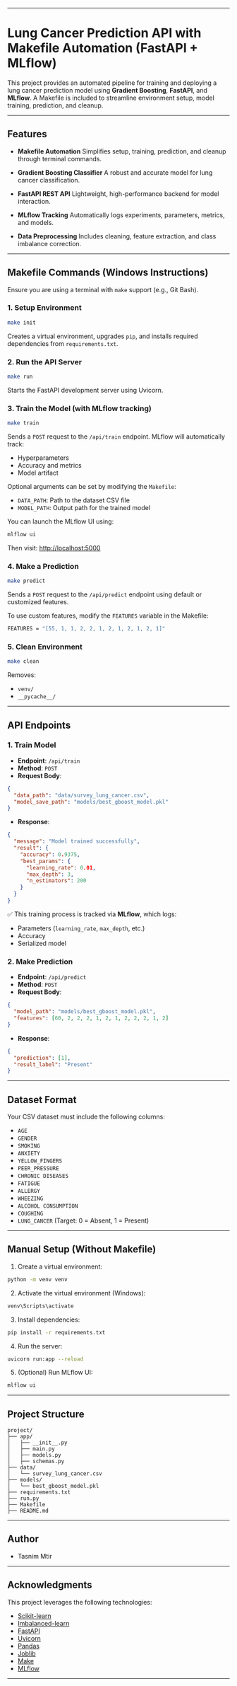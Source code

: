 

---

# Lung Cancer Prediction API with Makefile Automation (FastAPI + MLflow)

This project provides an automated pipeline for training and deploying a lung cancer prediction model using **Gradient Boosting**, **FastAPI**, and **MLflow**. A Makefile is included to streamline environment setup, model training, prediction, and cleanup.

---

## Features

* **Makefile Automation**
  Simplifies setup, training, prediction, and cleanup through terminal commands.

* **Gradient Boosting Classifier**
  A robust and accurate model for lung cancer classification.

* **FastAPI REST API**
  Lightweight, high-performance backend for model interaction.

* **MLflow Tracking**
  Automatically logs experiments, parameters, metrics, and models.

* **Data Preprocessing**
  Includes cleaning, feature extraction, and class imbalance correction.

---

## Makefile Commands (Windows Instructions)

Ensure you are using a terminal with `make` support (e.g., Git Bash).

### 1. Setup Environment

```bash
make init
```

Creates a virtual environment, upgrades `pip`, and installs required dependencies from `requirements.txt`.

### 2. Run the API Server

```bash
make run
```

Starts the FastAPI development server using Uvicorn.

### 3. Train the Model (with MLflow tracking)

```bash
make train
```

Sends a `POST` request to the `/api/train` endpoint. MLflow will automatically track:

* Hyperparameters
* Accuracy and metrics
* Model artifact

Optional arguments can be set by modifying the `Makefile`:

* `DATA_PATH`: Path to the dataset CSV file
* `MODEL_PATH`: Output path for the trained model

You can launch the MLflow UI using:

```bash
mlflow ui
```

Then visit: [http://localhost:5000](http://localhost:5000)

### 4. Make a Prediction

```bash
make predict
```

Sends a `POST` request to the `/api/predict` endpoint using default or customized features.

To use custom features, modify the `FEATURES` variable in the Makefile:

```bash
FEATURES = "[55, 1, 1, 2, 2, 1, 2, 1, 2, 1, 2, 1]"
```

### 5. Clean Environment

```bash
make clean
```

Removes:

* `venv/`
* `__pycache__/`

---

## API Endpoints

### 1. Train Model

* **Endpoint**: `/api/train`
* **Method**: `POST`
* **Request Body**:

```json
{
  "data_path": "data/survey_lung_cancer.csv",
  "model_save_path": "models/best_gboost_model.pkl"
}
```

* **Response**:

```json
{
  "message": "Model trained successfully",
  "result": {
    "accuracy": 0.9375,
    "best_params": {
      "learning_rate": 0.01,
      "max_depth": 3,
      "n_estimators": 200
    }
  }
}
```

✅ This training process is tracked via **MLflow**, which logs:

* Parameters (`learning_rate`, `max_depth`, etc.)
* Accuracy
* Serialized model

### 2. Make Prediction

* **Endpoint**: `/api/predict`
* **Method**: `POST`
* **Request Body**:

```json
{
  "model_path": "models/best_gboost_model.pkl",
  "features": [60, 2, 2, 2, 1, 2, 1, 2, 2, 2, 1, 2]
}
```

* **Response**:

```json
{
  "prediction": [1],
  "result_label": "Present"
}
```

---

## Dataset Format

Your CSV dataset must include the following columns:

* `AGE`
* `GENDER`
* `SMOKING`
* `ANXIETY`
* `YELLOW_FINGERS`
* `PEER_PRESSURE`
* `CHRONIC DISEASES`
* `FATIGUE`
* `ALLERGY`
* `WHEEZING`
* `ALCOHOL CONSUMPTION`
* `COUGHING`
* `LUNG_CANCER` (Target: 0 = Absent, 1 = Present)

---

## Manual Setup (Without Makefile)

1. Create a virtual environment:

```bash
python -m venv venv
```

2. Activate the virtual environment (Windows):

```bash
venv\Scripts\activate
```

3. Install dependencies:

```bash
pip install -r requirements.txt
```

4. Run the server:

```bash
uvicorn run:app --reload
```

5. (Optional) Run MLflow UI:

```bash
mlflow ui
```

---

## Project Structure

```
project/
├── app/
│   ├── __init__.py
│   ├── main.py
│   ├── models.py
│   ├── schemas.py
├── data/
│   └── survey_lung_cancer.csv
├── models/
│   └── best_gboost_model.pkl
├── requirements.txt
├── run.py
├── Makefile
├── README.md
```

---

## Author

* Tasnim Mtir

---

## Acknowledgments

This project leverages the following technologies:

* [Scikit-learn](https://scikit-learn.org/)
* [Imbalanced-learn](https://imbalanced-learn.org/)
* [FastAPI](https://fastapi.tiangolo.com/)
* [Uvicorn](https://www.uvicorn.org/)
* [Pandas](https://pandas.pydata.org/)
* [Joblib](https://joblib.readthedocs.io/)
* [Make](https://www.gnu.org/software/make/)
* [MLflow](https://mlflow.org/)

---

